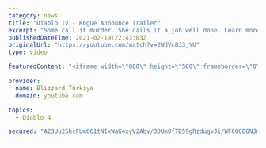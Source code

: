 ```yaml
---
category: news
title: "Diablo IV - Rogue Announce Trailer"
excerpt: "Some call it murder. She calls it a job well done. Learn more at Diablo4.com. The Rogue is the newest addition to the Diablo IV ..."
publishedDateTime: 2021-02-19T22:43:03Z
originalUrl: "https://youtube.com/watch?v=2WdVc8J3_YU"
type: video

featuredContent: "<iframe width=\"800\" height=\"500\" frameborder=\"0\" src=\"https://www.youtube.com/embed/2WdVc8J3_YU\" allow=\"accelerometer; autoplay; encrypted-media; gyroscope; picture-in-picture\" allowfullscreen></iframe>"

provider:
  name: Blizzard Türkiye
  domain: youtube.com

topics:
  - Diablo 4

secured: "A23Uu25hcFUm661tNIxWaK4xyV2Abv/3DUm0fTD59gRzdugvJi/WF6OCBGNJmolGLPZpx5vcQeG2PltSwMvhljYDe+JakRujSBjg2n7Uurcpv368MuiOgAs0G7RMiwQ5UolpHBf2ewBxceVmmA5UmHeth2ho2BfxRNUA14nyRq+/qFTTPSFwS6nVCcEJli92IRi/IkzBOTFAbyWtz9D9EmBxQev5iy7NYKbVF830i1z4umc5h7r/HTVOgwq27FPSycdh7GVaP96ERrtJwCWG99XiuRlysOs4Sd4eEZNiKxEDIIGbjv2NWBoeanfP2WhLvUTMT848GWQClYFqWL6g8vslFjuLg4elKUvAvxwof3UKBWjxGJxWXCpGmeq/u40fLrmlV7VfJIHhNa/L5qI4wQ==;xZAIs4JGDodd0VqEuadoGQ=="
---
```


